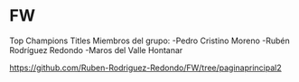 # FW
Top Champions Titles
Miembros del grupo:
  -Pedro Cristino Moreno
  -Rubén Rodríguez Redondo
  -Maros del Valle Hontanar

https://github.com/Ruben-Rodriguez-Redondo/FW/tree/paginaprincipal2

